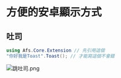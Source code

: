 ﻿# 方便的安卓顯示方式

## 吐司
```csharp
using Afs.Core.Extension // 先引用這個
"你好我是Toast".Toast(); // 才能寫這個不會錯
```
![跳吐司.png](https://i.imgur.com/BDaA20A.png)
